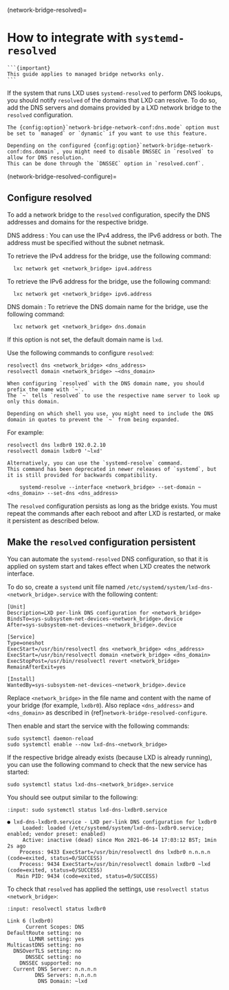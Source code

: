 (network-bridge-resolved)=
# How to integrate with `systemd-resolved`

````{only} diataxis
```{important}
This guide applies to managed bridge networks only.
```
````

If the system that runs LXD uses `systemd-resolved` to perform DNS lookups, you should notify `resolved` of the domains that LXD can resolve.
To do so, add the DNS servers and domains provided by a LXD network bridge to the `resolved` configuration.

```{note}
The {config:option}`network-bridge-network-conf:dns.mode` option must be set to `managed` or `dynamic` if you want to use this feature.

Depending on the configured {config:option}`network-bridge-network-conf:dns.domain`, you might need to disable DNSSEC in `resolved` to allow for DNS resolution.
This can be done through the `DNSSEC` option in `resolved.conf`.
```

(network-bridge-resolved-configure)=
## Configure resolved

To add a network bridge to the `resolved` configuration, specify the DNS addresses and domains for the respective bridge.

DNS address
: You can use the IPv4 address, the IPv6 address or both.
  The address must be specified without the subnet netmask.

  To retrieve the IPv4 address for the bridge, use the following command:

      lxc network get <network_bridge> ipv4.address

  To retrieve the IPv6 address for the bridge, use the following command:

      lxc network get <network_bridge> ipv6.address

DNS domain
: To retrieve the DNS domain name for the bridge, use the following command:

      lxc network get <network_bridge> dns.domain

  If this option is not set, the default domain name is `lxd`.

Use the following commands to configure `resolved`:

    resolvectl dns <network_bridge> <dns_address>
    resolvectl domain <network_bridge> ~<dns_domain>

```{note}
When configuring `resolved` with the DNS domain name, you should prefix the name with `~`.
The `~` tells `resolved` to use the respective name server to look up only this domain.

Depending on which shell you use, you might need to include the DNS domain in quotes to prevent the `~` from being expanded.
```

For example:

    resolvectl dns lxdbr0 192.0.2.10
    resolvectl domain lxdbr0 '~lxd'

```{note}
Alternatively, you can use the `systemd-resolve` command.
This command has been deprecated in newer releases of `systemd`, but it is still provided for backwards compatibility.

    systemd-resolve --interface <network_bridge> --set-domain ~<dns_domain> --set-dns <dns_address>
```

The `resolved` configuration persists as long as the bridge exists.
You must repeat the commands after each reboot and after LXD is restarted, or make it persistent as described below.

## Make the `resolved` configuration persistent

You can automate the `systemd-resolved` DNS configuration, so that it is applied on system start and takes effect when LXD creates the network interface.

To do so, create a `systemd` unit file named `/etc/systemd/system/lxd-dns-<network_bridge>.service` with the following content:

```
[Unit]
Description=LXD per-link DNS configuration for <network_bridge>
BindsTo=sys-subsystem-net-devices-<network_bridge>.device
After=sys-subsystem-net-devices-<network_bridge>.device

[Service]
Type=oneshot
ExecStart=/usr/bin/resolvectl dns <network_bridge> <dns_address>
ExecStart=/usr/bin/resolvectl domain <network_bridge> <dns_domain>
ExecStopPost=/usr/bin/resolvectl revert <network_bridge>
RemainAfterExit=yes

[Install]
WantedBy=sys-subsystem-net-devices-<network_bridge>.device
```

Replace `<network_bridge>` in the file name and content with the name of your bridge (for example, `lxdbr0`).
Also replace `<dns_address>` and `<dns_domain>` as described in {ref}`network-bridge-resolved-configure`.

Then enable and start the service with the following commands:

    sudo systemctl daemon-reload
    sudo systemctl enable --now lxd-dns-<network_bridge>

If the respective bridge already exists (because LXD is already running), you can use the following command to check that the new service has started:

    sudo systemctl status lxd-dns-<network_bridge>.service

You should see output similar to the following:

```{terminal}
:input: sudo systemctl status lxd-dns-lxdbr0.service

● lxd-dns-lxdbr0.service - LXD per-link DNS configuration for lxdbr0
     Loaded: loaded (/etc/systemd/system/lxd-dns-lxdbr0.service; enabled; vendor preset: enabled)
     Active: inactive (dead) since Mon 2021-06-14 17:03:12 BST; 1min 2s ago
    Process: 9433 ExecStart=/usr/bin/resolvectl dns lxdbr0 n.n.n.n (code=exited, status=0/SUCCESS)
    Process: 9434 ExecStart=/usr/bin/resolvectl domain lxdbr0 ~lxd (code=exited, status=0/SUCCESS)
   Main PID: 9434 (code=exited, status=0/SUCCESS)
```

To check that `resolved` has applied the settings, use `resolvectl status <network_bridge>`:

```{terminal}
:input: resolvectl status lxdbr0

Link 6 (lxdbr0)
      Current Scopes: DNS
DefaultRoute setting: no
       LLMNR setting: yes
MulticastDNS setting: no
  DNSOverTLS setting: no
      DNSSEC setting: no
    DNSSEC supported: no
  Current DNS Server: n.n.n.n
         DNS Servers: n.n.n.n
          DNS Domain: ~lxd
```
